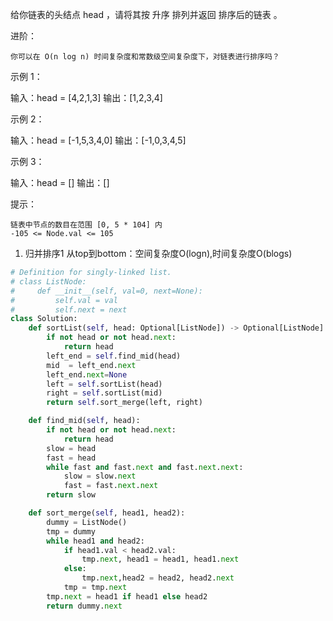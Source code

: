 给你链表的头结点 head ，请将其按 升序 排列并返回 排序后的链表 。

进阶：

    你可以在 O(n log n) 时间复杂度和常数级空间复杂度下，对链表进行排序吗？

 



示例 1：

输入：head = [4,2,1,3]
输出：[1,2,3,4]

示例 2：

输入：head = [-1,5,3,4,0]
输出：[-1,0,3,4,5]

示例 3：

输入：head = []
输出：[]

 

提示：

    链表中节点的数目在范围 [0, 5 * 104] 内
    -105 <= Node.val <= 105





1. 归并排序1 从top到bottom：空间复杂度O(logn),时间复杂度O(blogs)

```python
# Definition for singly-linked list.
# class ListNode:
#     def __init__(self, val=0, next=None):
#         self.val = val
#         self.next = next
class Solution:
    def sortList(self, head: Optional[ListNode]) -> Optional[ListNode]:
        if not head or not head.next:
            return head 
        left_end = self.find_mid(head)
        mid  = left_end.next 
        left_end.next=None 
        left = self.sortList(head)
        right = self.sortList(mid)
        return self.sort_merge(left, right)

    def find_mid(self, head):
        if not head or not head.next:
            return head 
        slow = head 
        fast = head 
        while fast and fast.next and fast.next.next:
            slow = slow.next 
            fast = fast.next.next
        return slow 

    def sort_merge(self, head1, head2):
        dummy = ListNode()
        tmp = dummy 
        while head1 and head2:
            if head1.val < head2.val:
                tmp.next, head1 = head1, head1.next
            else:
                tmp.next,head2 = head2, head2.next
            tmp = tmp.next
        tmp.next = head1 if head1 else head2
        return dummy.next 
```


